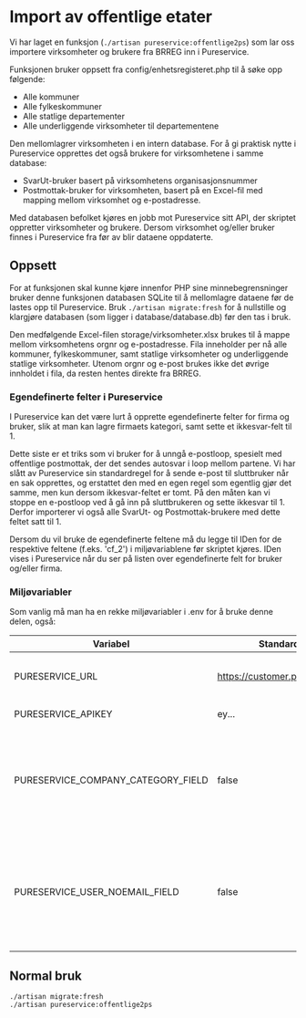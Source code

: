 # Import av offentlige etater #

Vi har laget en funksjon (`./artisan pureservice:offentlige2ps`) som lar oss importere virksomheter og brukere fra BRREG inn i Pureservice.

Funksjonen bruker oppsett fra config/enhetsregisteret.php til å søke opp følgende:

- Alle kommuner
- Alle fylkeskommuner
- Alle statlige departementer
- Alle underliggende virksomheter til departementene

Den mellomlagrer virksomheten i en intern database. For å gi praktisk nytte i Pureservice opprettes det også brukere for virksomhetene i samme database:

- SvarUt-bruker basert på virksomhetens organisasjonsnummer
- Postmottak-bruker for virksomheten, basert på en Excel-fil med mapping mellom virksomhet og e-postadresse.

Med databasen befolket kjøres en jobb mot Pureservice sitt API, der skriptet oppretter virksomheter og brukere. Dersom virksomhet og/eller bruker finnes i Pureservice fra før av blir dataene oppdaterte.

## Oppsett ##

For at funksjonen skal kunne kjøre innenfor PHP sine minnebegrensninger bruker denne funksjonen databasen SQLite til å mellomlagre dataene før de lastes opp til Pureservice. Bruk `./artisan migrate:fresh` for å nullstille og klargjøre databasen (som ligger i database/database.db) før den tas i bruk.

Den medfølgende Excel-filen storage/virksomheter.xlsx brukes til å mappe mellom virksomhetens orgnr og e-postadresse. Fila inneholder per nå alle kommuner, fylkeskommuner, samt statlige virksomheter og underliggende statlige virksomheter. Utenom orgnr og e-post brukes ikke det øvrige innholdet i fila, da resten hentes direkte fra BRREG.

### Egendefinerte felter i Pureservice ###

I Pureservice kan det være lurt å opprette egendefinerte felter for firma og bruker, slik at man kan lagre firmaets kategori, samt sette et ikkesvar-felt til 1. 

Dette siste er et triks som vi bruker for å unngå e-postloop, spesielt med offentlige postmottak, der det sendes autosvar i loop mellom partene. Vi har slått av Pureservice sin standardregel for å sende e-post til sluttbruker når en sak opprettes, og erstattet den med en egen regel som egentlig gjør det samme, men kun dersom ikkesvar-feltet er tomt. På den måten kan vi stoppe en e-postloop ved å gå inn på sluttbrukeren og sette ikkesvar til 1. Derfor importerer vi også alle SvarUt- og Postmottak-brukere med dette feltet satt til 1.

Dersom du vil bruke de egendefinerte feltene må du legge til IDen for de respektive feltene (f.eks. 'cf_2') i miljøvariablene før skriptet kjøres. IDen vises i Pureservice når du ser på listen over egendefinerte felt for bruker og/eller firma.

### Miljøvariabler ###

Som vanlig må man ha en rekke miljøvariabler i .env for å bruke denne delen, også:

| Variabel | Standardverdi | Beskrivelse |
| ----------- | ----------- | ----------- |
| PURESERVICE_URL | https://customer.pureservice.com | Base-adressen til Pureservice-instansen |
| PURESERVICE_APIKEY | ey... | API-nøkkel til Pureservice |
| PURESERVICE_COMPANY_CATEGORY_FIELD | false | ID til det egendefinerte feltet (av typen tekst) i Pureservice som brukes til å lagre firmaets kategori |
| PURESERVICE_USER_NOEMAIL_FIELD | false | ID til det egendefinerte feltet (av typen tall) i Pureservice som brukes til å sette en verdi som unngår e-postloop  |

## Normal bruk ##

```
./artisan migrate:fresh
./artisan pureservice:offentlige2ps
```

